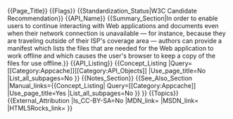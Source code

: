 {{Page_Title}}
{{Flags}}
{{Standardization_Status|W3C Candidate Recommendation}}
{{API_Name}}
{{Summary_Section|In order to enable users to continue interacting with Web applications and documents even when their network connection is unavailable — for instance, because they are traveling outside of their ISP's coverage area — authors can provide a manifest which lists the files that are needed for the Web application to work offline and which causes the user's browser to keep a copy of the files for use offline.}}
{{API_Listing}}
{{Concept_Listing
|Query=[[Category:Appcache]][[Category:API_Objects]]
|Use_page_title=No
|List_all_subpages=No
}}
{{Notes_Section}}
{{See_Also_Section
|Manual_links={{Concept_Listing|
Query=[[Category:Appcache]]
|Use_page_title=Yes
|List_all_subpages=No
}}
}}
{{Topics}}
{{External_Attribution
|Is_CC-BY-SA=No
|MDN_link=
|MSDN_link=
|HTML5Rocks_link=
}}